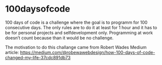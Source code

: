 # 100daysofcode

100 days of code is a challenge where the goal is to programm for 100 consecutive days. The only rules are to do it at least for 1 hour and it has to be for personal projects and selfdevelopment only. 
Programming at work doesn’t count because than it would be no challenge.

The motivation to do this challange came from Robert Wades Medium article:
https://medium.com/@robewawebdesign/how-100-days-of-code-changed-my-life-37cdc891db73

